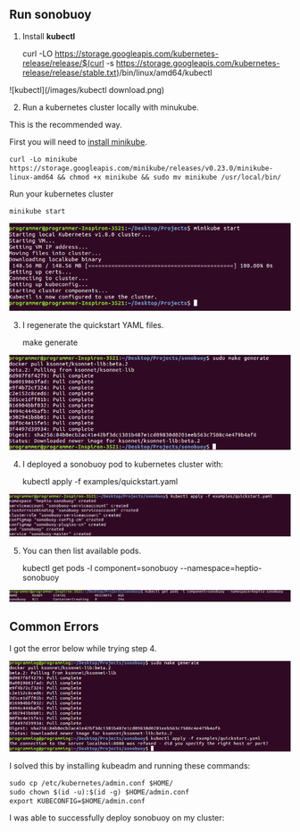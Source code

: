 ## Run sonobuoy

1. Install **kubectl**

	curl -LO https://storage.googleapis.com/kubernetes-release/release/$(curl -s https://storage.googleapis.com/kubernetes-release/release/stable.txt)/bin/linux/amd64/kubectl

![kubectl](/images/kubectl download.png)

2. Run a kubernetes cluster locally with minukube.

This is the recommended way.

First you will need to [install minikube]().

	curl -Lo minikube https://storage.googleapis.com/minikube/releases/v0.23.0/minikube-linux-amd64 && chmod +x minikube && sudo mv minikube /usr/local/bin/

Run your kubernetes cluster

	minikube start 

![kubernetes cluster](/images/minikubestart.png)


3. I regenerate the quickstart YAML files.

	make generate

![make generate](/images/makegenerate.png)

4. I deployed a sonobuoy pod to kubernetes cluster with:

	kubectl apply -f examples/quickstart.yaml


![sonobuoy success](/images/quickstartyml.png)

5. You can then list available pods.

	kubectl get pods -l component=sonobuoy --namespace=heptio-sonobuoy

![sonobuoy list](/images/listpods.png)

## Common Errors

I got the error below while trying step 4.

![sonobuoy error](/images/sonobuoyerr.png)

I solved this by installing kubeadm and running these commands:

	sudo cp /etc/kubernetes/admin.conf $HOME/
	sudo chown $(id -u):$(id -g) $HOME/admin.conf
	export KUBECONFIG=$HOME/admin.conf

I was able to successfully deploy sonobuoy on my cluster: